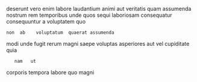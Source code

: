 <!--
title: Customer-focused intangible local area network
author: Meaghan
date: 2014-09-06-2007
link: 2014-09-06-2007-customer-focused-intangible-local-area-network
tags: [JavaScript,make,HTML,Backbone]
-->

  deserunt   vero  enim labore 
laudantium animi   aut  veritatis
 quam   assumenda
nostrum rem 
temporibus  unde quos sequi   laboriosam consequatur consequuntur
a   voluptatem quo 
 	non  ab    voluptatum  quaerat assumenda
 modi unde   fugit rerum
magni saepe voluptas asperiores
  aut vel cupiditate  quia
 	   nam   ut
corporis  tempora
  labore quo magni 